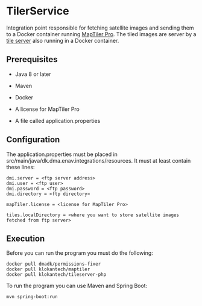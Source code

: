# TilerService

Integration point responsible for fetching satellite images and sending them to a Docker container running [MapTiler Pro](https://hub.docker.com/r/klokantech/maptiler/).
The tiled images are server by a [tile server](https://hub.docker.com/r/klokantech/tileserver-php/) also running in a Docker container.

## Prerequisites

* Java 8 or later

* Maven

* Docker

* A license for MapTiler Pro

* A file called application.properties

## Configuration

The application.properties must be placed in src/main/java/dk.dma.enav.integrations/resources.
It must at least contain these lines:

    dmi.server = <ftp server address>
    dmi.user = <ftp user>
    dmi.password = <ftp password>
    dmi.directory = <ftp directory>
    
    mapTiler.license = <license for MapTiler Pro>
    
    tiles.localDirectory = <where you want to store satellite images fetched from ftp server>
    
## Execution
Before you can run the program you must do the following:

    docker pull dmadk/permissions-fixer
    docker pull klokantech/maptiler
    docker pull klokantech/tileserver-php

To run the program you can use Maven and Spring Boot:

    mvn spring-boot:run

